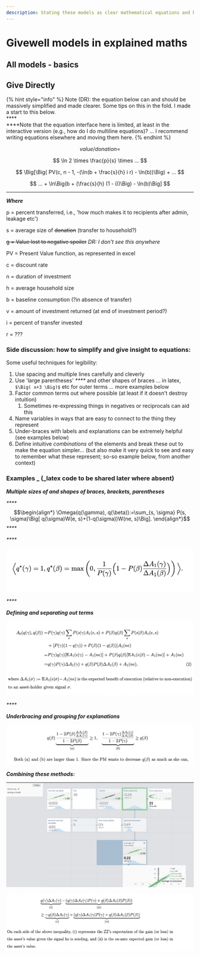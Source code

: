 ```yaml
---
description: Stating these models as clear mathematical equations and breaking them down
---
```


# Givewell models in explained maths

## All models - basics

## Give Directly

{% hint style="info" %}
&#x20;Note (DR): the equation below can and should be massively simplified and made clearer. Some tips on this in the fold. I made a start to this below. \
****\
****Note that the equation interface here is limited, at least in the interactive version (e.g., how do I do multiline equations)? ... I recommend writing equations elsewhere and moving them here.&#x20;
{% endhint %}

$$
value/donation =
$$

$$
\ln 2 \times \frac{p}{s} \times ...
$$

$$
\Big[\Big( PV(c, n - 1, -(\ln(b + \frac{s}{h} i r) - \ln(b))\Big) + ...
$$

$$
... + \ln\Big(b + (\frac{s}{h} (1 - i))\Big) - \ln(b)\Big]
$$

****

_**Where**_

p = percent transferred, i.e., 'how much makes it to recipients after admin, leakage etc')

s = average size of ~~donation~~ (transfer to household?)

~~g = Value lost to negative spoiler~~ _DR: I don't see this anywhere_

PV = Present Value function, as represented in excel&#x20;

c = discount rate&#x20;

n = duration of investment&#x20;

h = average household size&#x20;

b = baseline consumption (?in absence of transfer)

v = amount of investment returned (at end of investment period?)

i = percent of transfer invested&#x20;

r = ???



### Side discussion: how to simplify and give insight to equations: 

Some useful techniques for legibility:

1. Use spacing and multiple lines carefully and cleverly&#x20;
2. Use 'large parentheses' _****_ and other shapes of braces ... in latex, `$\Big( x+3 \Big)$` etc for outer terms ... more examples below
3. Factor common terms out where possible (at least if it doesn't destroy intuition)
   1. Sometimes re-expressing things in negatives or reciprocals can aid this
4. Name variables in ways that are easy to connect to the thing they represent&#x20;
5. Under-braces with labels and explanations can be extremely helpful (see examples below)
6. Define intuitive _combinations_ of the elements and break these out to make the equation simpler... (but also make it very quick to see and easy to remember what these represent; so-so example below, from another context)

### Examples _ **(**_**latex code to be shared later where absent)**

_**Multiple sizes of and shapes of braces, brackets, parentheses**_

_****_$$\begin{align*} \Omega(q(\gamma), q(\beta)):=\sum_{s, \sigma} P(s, \sigma)\Big[ q(\sigma)W(e, s)+(1-q(\sigma))W(ne, s)\Big]. \end{align*}$$_****_

_****_

![](<../.gitbook/assets/image (9).png>)

_****_

_**Defining and separating out terms**_

![Defining and separating out terms](<../.gitbook/assets/image (8).png>)

_****_

_**Underbracing and grouping for explanations**_

![](<../.gitbook/assets/image (6).png>)

_**Combining these methods:**_

![](<../.gitbook/assets/image (5).png>)

![](<../.gitbook/assets/image (1).png>)




